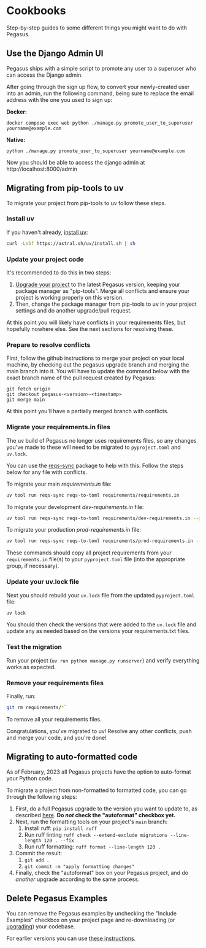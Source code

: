 # Cookbooks

Step-by-step guides to some different things you might want to do with Pegasus.

## Use the Django Admin UI

Pegasus ships with a simple script to promote any user to a superuser who can access
the Django admin.

After going through the sign up flow, to convert your newly-created user into an admin, 
run the following command, being sure to replace the email address with the one you used to sign up:

**Docker:**

```
docker compose exec web python ./manage.py promote_user_to_superuser yourname@example.com
```

**Native:**

```
python ./manage.py promote_user_to_superuser yourname@example.com
``` 

Now you should be able to access the django admin at http://localhost:8000/admin

## Migrating from pip-tools to uv

To migrate your project from pip-tools to uv follow these steps.

### Install uv

If you haven't already, [install uv](https://docs.astral.sh/uv/getting-started/installation/):

```bash
curl -LsSf https://astral.sh/uv/install.sh | sh
```

### Update your project code

It's recommended to do this in two steps:

1. [Upgrade your project](./upgrading.md) to the latest Pegasus version, keeping your package manager as "pip-tools".
   Merge all conflicts and ensure your project is working properly on this version.
2. Then, change the package manager from pip-tools to uv in your project settings and do another upgrade/pull request.

At this point you will likely have conflicts in your requirements files, but hopefully nowhere else.
See the next sections for resolving these.

### Prepare to resolve conflicts

First, follow the github instructions to merge your project on your local machine, by checking out the pegasus upgrade
branch and merging the main branch into it.
You will have to update the command below with the exact branch name of the pull request created by Pegasus:

```
git fetch origin
git checkout pegasus-<version>-<timestamp>
git merge main
```

At this point you'll have a partially merged branch with conflicts.

### Migrate your requirements.in files

The uv build of Pegasus no longer uses requirements files, so any changes you've made to these will need
to be migrated to `pyproject.toml` and `uv.lock`.

You can use the [reqs-sync](https://github.com/saaspegasus/reqs-sync/) package to help with this.
Follow the steps below for any file with conflicts.

To migrate your main *requirements.in* file:

```bash
uv tool run reqs-sync reqs-to-toml requirements/requirements.in
```

To migrate your development *dev-requirements.in* file:

```bash
uv tool run reqs-sync reqs-to-toml requirements/dev-requirements.in --group=dev
```

To migrate your production *prod-requirements.in* file:

```bash
uv tool run reqs-sync reqs-to-toml requirements/prod-requirements.in --group=prod
```

These commands should copy all project requirements from your `requirements.in` file(s) to your `pyproject.toml` file
(into the appropriate group, if necessary).

### Update your uv.lock file

Next you should rebuild your `uv.lock` file from the updated `pyproject.toml` file:

```bash
uv lock
```

You should then check the versions that were added to the `uv.lock` file and update any as
needed based on the versions your requirements.txt files.

### Test the migration

Run your project (`uv run python manage.py runserver`) and verify everything works as expected.

### Remove your requirements files

Finally, run:

```bash
git rm requirements/*`
```

To remove all your requirements files.

Congratulations, you've migrated to uv!
Resolve any other conflicts, push and merge your code, and you're done!

## Migrating to auto-formatted code

As of February, 2023 all Pegasus projects have the option to auto-format your Python code.

To migrate a project from non-formatted to formatted code, you can go through the following steps:

1. First, do a full Pegasus upgrade to the version you want to update to, as described [here](./upgrading.md).
   **Do *not* check the "autoformat" checkbox yet.**
2. Next, run the formatting tools on your project's `main` branch: 
   1. Install ruff: `pip install ruff`
   2. Run ruff linting `ruff check --extend-exclude migrations --line-length 120 . --fix`
   3. Run ruff formatting: `ruff format --line-length 120 .`
3. Commit the result:
   1. `git add .`
   2. `git commit -m "apply formatting changes"`
4. Finally, check the "autoformat" box on your Pegasus project, and do *another* upgrade according to the same process.

## Delete Pegasus Examples

You can remove the Pegasus examples by unchecking the "Include Examples" checkbox
on your project page and re-downloading (or [upgrading](upgrading.md)) your codebase.

For earlier versions you can use [these instructions](https://github.com/saaspegasus/pegasus-docs/blob/1becc2cb8f86738eeba85c9faddb15f69b8ad7bc/cookbooks.md#delete-pegasus-examples).
